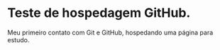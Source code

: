 # Teste de hospedagem GitHub.
Meu primeiro contato com Git e GitHub, hospedando uma página para estudo.
 
